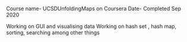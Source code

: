 Course name- UCSDUnfoldingMaps on Coursera 
Date- Completed Sep 2020

Working on GUI and visualising data 
Working on hash set , hash map, sorting, searching among other things
